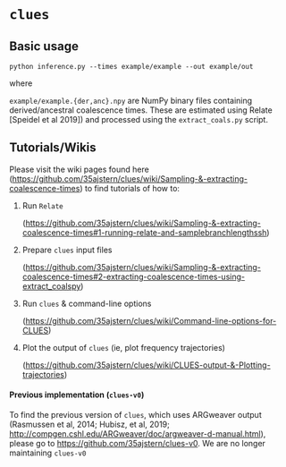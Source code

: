 # `clues`

## Basic usage

`
python inference.py --times example/example --out example/out
`

where 

`example/example.{der,anc}.npy` are NumPy binary files containing derived/ancestral coalescence times. These are estimated using Relate [Speidel et al 2019]) and processed using the `extract_coals.py` script. 

## Tutorials/Wikis

Please visit the wiki pages found here (https://github.com/35ajstern/clues/wiki/Sampling-&-extracting-coalescence-times) to find tutorials of how to:

  1. Run `Relate`
      
      (https://github.com/35ajstern/clues/wiki/Sampling-&-extracting-coalescence-times#1-running-relate-and-samplebranchlengthssh)
      
  2. Prepare `clues` input files
  
      (https://github.com/35ajstern/clues/wiki/Sampling-&-extracting-coalescence-times#2-extracting-coalescence-times-using-extract_coalspy)
      
  3. Run `clues` & command-line options
  
      (https://github.com/35ajstern/clues/wiki/Command-line-options-for-CLUES)
      
  3. Plot the output of `clues` (ie, plot frequency trajectories)
  
      (https://github.com/35ajstern/clues/wiki/CLUES-output-&-Plotting-trajectories)

#### Previous implementation (`clues-v0`)

To find the previous version of `clues`, which uses ARGweaver output (Rasmussen et al, 2014; Hubisz, et al, 2019; http://compgen.cshl.edu/ARGweaver/doc/argweaver-d-manual.html), please go to https://github.com/35ajstern/clues-v0. We are no longer maintaining `clues-v0`
